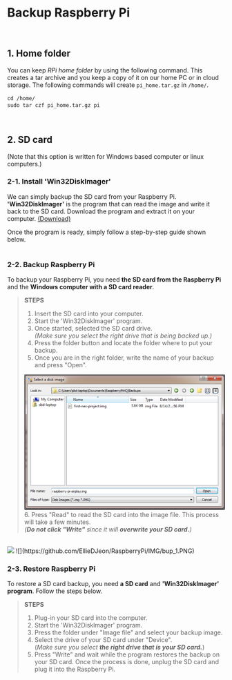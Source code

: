 # Backup Raspberry Pi
<br>

## 1. Home folder  
You can keep _RPi home folder_ by using the following command. This creates a tar archive and you keep a copy of it on our home PC or in cloud storage. The following commands will create `pi_home.tar.gz` in `/home/`.
```
cd /home/
sudo tar czf pi_home.tar.gz pi
```
<br>


## 2. SD card  
(Note that this option is written for Windows based computer or linux computers.)  

### 2-1. Install 'Win32Disklmager'  
We can simply backup the SD card from your Raspberry Pi. __'Win32DiskImager'__ is the program that can read the image and write it back to the SD card. Download the program and extract it on your computer. [(Download)](https://sourceforge.net/projects/win32diskimager/)  

Once the program is ready, simply follow a step-by-step guide shown below.  
<br>


### 2-2. Backup Raspberry Pi  
To backup your Raspberry Pi, you need __the SD card from the Raspberry Pi__ and the __Windows computer with a SD card reader__.  

> __STEPS__  
> 
>1. Insert the SD card into your computer.  
>2. Start the 'Win32Disklmager' program.  
>3. Once started, selected the SD card drive.   
>*(Make sure you select the right drive that is being backed up.)*  
>4. Press the folder button and locate the folder where to put your backup.  
>5. Once you are in the right folder, write the name of your backup and press "Open".  
>
>![a relative link](/IMG/bup_1.PNG)
>6. Press "Read" to read the SD card into the image file. This process will take a few minutes.  
>*(__Do not click "Write"__ since it will __overwrite your SD card.__)*   
<br>


<img src="https://github.com/EllieDJeon/RaspberryPi/IMG/bup_1.PNG" width="48">
![](https://github.com/EllieDJeon/RaspberryPi/IMG/bup_1.PNG)

### 2-3. Restore Raspberry Pi  
To restore a SD card backup, you need __a SD card__ and __'Win32Disklmager' program__. Follow the steps below.

> __STEPS__  
> 
>1. Plug-in your SD card into the computer.  
>2. Start the 'Win32Disklmager' program.  
>3. Press the folder under "Image file" and select your backup image.  
>4. Select the drive of your SD card under "Device".  
>(*Make sure you select __the right drive that is your SD card.__*)
>5.  Press "Write" and wait while the program restores the backup on your SD card. Once the process is done, unplug the SD card and plug it into the Raspberry Pi.
<br>



